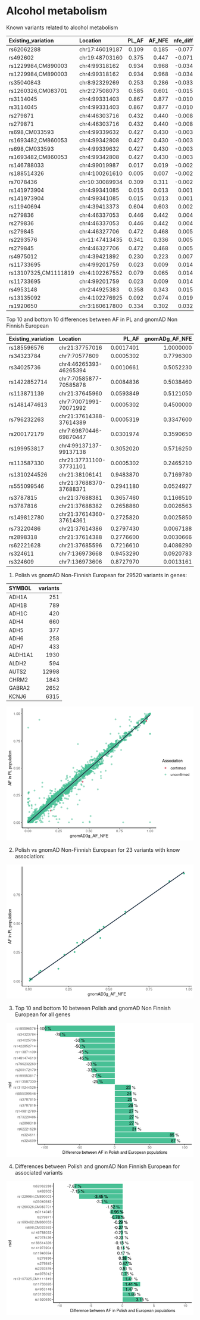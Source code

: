 Alcohol metabolism
================

Known variants related to alcohol metabolism

| Existing\_variation  | Location       | PL\_AF | AF\_NFE | nfe\_diff |
|:---------------------|:---------------|-------:|--------:|----------:|
| rs62062288           | chr17:46019187 |  0.109 |   0.185 |    -0.077 |
| rs492602             | chr19:48703160 |  0.375 |   0.447 |    -0.071 |
| rs1229984,CM890003   | chr4:99318162  |  0.934 |   0.968 |    -0.034 |
| rs1229984,CM890003   | chr4:99318162  |  0.934 |   0.968 |    -0.034 |
| rs35040843           | chr8:92329269  |  0.253 |   0.286 |    -0.033 |
| rs1260326,CM083701   | chr2:27508073  |  0.585 |   0.601 |    -0.015 |
| rs3114045            | chr4:99331403  |  0.867 |   0.877 |    -0.010 |
| rs3114045            | chr4:99331403  |  0.867 |   0.877 |    -0.010 |
| rs279871             | chr4:46303716  |  0.432 |   0.440 |    -0.008 |
| rs279871             | chr4:46303716  |  0.432 |   0.440 |    -0.008 |
| rs698,CM033593       | chr4:99339632  |  0.427 |   0.430 |    -0.003 |
| rs1693482,CM860053   | chr4:99342808  |  0.427 |   0.430 |    -0.003 |
| rs698,CM033593       | chr4:99339632  |  0.427 |   0.430 |    -0.003 |
| rs1693482,CM860053   | chr4:99342808  |  0.427 |   0.430 |    -0.003 |
| rs146788033          | chr4:99019987  |  0.017 |   0.019 |    -0.002 |
| rs188514326          | chr4:100261610 |  0.005 |   0.007 |    -0.002 |
| rs7078436            | chr10:30089934 |  0.309 |   0.311 |    -0.002 |
| rs141973904          | chr4:99341085  |  0.015 |   0.013 |     0.001 |
| rs141973904          | chr4:99341085  |  0.015 |   0.013 |     0.001 |
| rs11940694           | chr4:39413373  |  0.604 |   0.603 |     0.002 |
| rs279836             | chr4:46337053  |  0.446 |   0.442 |     0.004 |
| rs279836             | chr4:46337053  |  0.446 |   0.442 |     0.004 |
| rs279845             | chr4:46327706  |  0.472 |   0.468 |     0.005 |
| rs2293576            | chr11:47413435 |  0.341 |   0.336 |     0.005 |
| rs279845             | chr4:46327706  |  0.472 |   0.468 |     0.005 |
| rs4975012            | chr4:39421892  |  0.230 |   0.223 |     0.007 |
| rs11733695           | chr4:99201759  |  0.023 |   0.009 |     0.014 |
| rs13107325,CM1111819 | chr4:102267552 |  0.079 |   0.065 |     0.014 |
| rs11733695           | chr4:99201759  |  0.023 |   0.009 |     0.014 |
| rs4953148            | chr2:44925383  |  0.358 |   0.343 |     0.015 |
| rs13135092           | chr4:102276925 |  0.092 |   0.074 |     0.019 |
| rs1920650            | chr3:160617800 |  0.334 |   0.302 |     0.032 |

Top 10 and bottom 10 differences between AF in PL and gnomAD Non Finnish
European

| Existing\_variation | Location                |    PL\_AF | gnomADg\_AF\_NFE | Association |  nfe\_diff |
|:--------------------|:------------------------|----------:|-----------------:|:------------|-----------:|
| rs185596576         | chr21:37757016          | 0.0017401 |        1.0000000 | unconfirmed | -0.9982599 |
| rs34323784          | chr7:70577809           | 0.0005302 |        0.7796300 | unconfirmed | -0.7790998 |
| rs34025736          | chr4:46265393-46265394  | 0.0010661 |        0.5052230 | unconfirmed | -0.5041569 |
| rs1422852714        | chr7:70585877-70585878  | 0.0084836 |        0.5038460 | unconfirmed | -0.4953624 |
| rs113871139         | chr21:37645960          | 0.0593849 |        0.5121050 | unconfirmed | -0.4527201 |
| rs1481474613        | chr7:70071991-70071992  | 0.0005302 |        0.4500000 | unconfirmed | -0.4494698 |
| rs796232263         | chr21:37614388-37614389 | 0.0005319 |        0.3347600 | unconfirmed | -0.3342281 |
| rs200172179         | chr7:69870446-69870447  | 0.0301974 |        0.3590650 | unconfirmed | -0.3288676 |
| rs199953817         | chr4:99137137-99137138  | 0.3052020 |        0.5716250 | unconfirmed | -0.2664230 |
| rs113587330         | chr21:37731100-37731101 | 0.0005302 |        0.2465210 | unconfirmed | -0.2459908 |
| rs1310244526        | chr21:38106141          | 0.9483870 |        0.7169780 | unconfirmed |  0.2314090 |
| rs555099546         | chr21:37688370-37688371 | 0.2941180 |        0.0524927 | unconfirmed |  0.2416253 |
| rs3787815           | chr21:37688381          | 0.3657460 |        0.1166510 | unconfirmed |  0.2490950 |
| rs3787816           | chr21:37688382          | 0.2658860 |        0.0026563 | unconfirmed |  0.2632297 |
| rs149812780         | chr21:37614360-37614361 | 0.2725820 |        0.0025850 | unconfirmed |  0.2699970 |
| rs73220486          | chr21:37614386          | 0.2797430 |        0.0067188 | unconfirmed |  0.2730243 |
| rs2898318           | chr21:37614388          | 0.2776600 |        0.0030666 | unconfirmed |  0.2745934 |
| rs62221628          | chr21:37685596          | 0.7216610 |        0.4086290 | unconfirmed |  0.3130320 |
| rs324611            | chr7:136973668          | 0.9453290 |        0.0920783 | unconfirmed |  0.8532507 |
| rs324609            | chr7:136973606          | 0.8727970 |        0.0013161 | unconfirmed |  0.8714809 |

<!-- ```{r echo=FALSE, message=F} -->
<!-- af_comp %>%  -->
<!--   ggplot(aes(y=PL_AF,x=EUR_AF)) + geom_point(col='#27384A') +  -->
<!--   geom_smooth(method='lm',se = F,col='#48C095') + theme_classic() +  -->
<!--   xlab('AF in 1000 Genomes EUR population') + -->
<!--   ylab('AF in PL population') +  -->
<!--   ggtitle('Polish vs 1000 genomes European') + -->
<!--   theme(plot.title = element_text(hjust = 0.5)) -->
<!-- ``` -->
1.  Polish vs gnomAD Non-Finnish European for 29520 variants in genes:

| SYMBOL  | variants |
|:--------|---------:|
| ADH1A   |      251 |
| ADH1B   |      789 |
| ADH1C   |      420 |
| ADH4    |      660 |
| ADH5    |      377 |
| ADH6    |      258 |
| ADH7    |      433 |
| ALDH1A1 |     1930 |
| ALDH2   |      594 |
| AUTS2   |    12998 |
| CHRM2   |     1843 |
| GABRA2  |     2652 |
| KCNJ6   |     6315 |

![](alko_files/figure-gfm/Polish_gnomADNon-Finnish_scatter_plot-1.png)<!-- -->

2.  Polish vs gnomAD Non-Finnish European for 23 variants with know
    association:

![](alko_files/figure-gfm/known_variants_plot-1.png)<!-- -->

3.  Top 10 and bottom 10 between Polish and gnomAD Non Finnish European
    for all genes

![](alko_files/figure-gfm/10_diff_barplot-1.png)<!-- -->

4.  Differences between Polish and gnomAD Non Finnish European for
    associated variants

![](alko_files/figure-gfm/known_diff_barplot-1.png)<!-- -->

